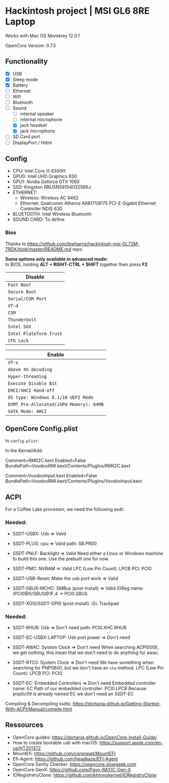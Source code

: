 # Hackintosh project | MSI GL6 8RE Laptop

Works with Mac OS Monterey 12.0.1

OpenCore Version: 0.7.5

## Functionality

- [x] USB
- [x] Sleep mode
- [x] Battery
- [ ] Ethernet
- [ ] Wifi
- [ ] Bluetooth
- [ ] Sound
  - [ ] internal speaker
  - [ ] internal microphone
  - [x] jack headset
  - [x] jack microphone
- [ ] SD Card port
- [ ] DisplayPort / Hdmi

## Config

- CPU: Intel Core i5 8300H
- GPU0: Intel UHD Graphics 630
- GPU1: Nvidia Geforce GTX 1060
- SSD: Kingston RBUSNS8154032566J
- ETHERNET:
  - Wireless: Wireless AC 9462
  - Ethernet: Qualcomm Atheros AR8171/8175 PCI-E Gigabit Ethernet Controller NDIS 630
- BLUETOOTH: Intel Wireless Bluetooth
- SOUND CARD: To define

### Bios

Thanks to https://github.com/jbwharris/hackintosh-msi-GL72M-7RDX/blob/master/README.md repo.

**Some options only available in advanced mode:**\
In BIOS, holding **ALT + RIGHT-CTRL + SHIFT** together then press **F2**

| Disable |
|--|
| `Fast Boot` |
| `Secure Boot` |
| `Serial/COM Port` |
| `VT-d` |
| `CSM` |
| `Thunderbolt` |
| `Intel SGX` |
| `Intel Plateform Trust` |
| `CFG Lock` |

| Enable |
|--|
| `VT-x` |
| `Above 4G decoding` |
| `Hyper-threading` |
| `Execute Disable Bit` |
| `EHCI/XHCI Hand-off` |
| `OS type: Windows 8.1/10 UEFI Mode` |
| `DVMT Pre-Allocated(iGPU Memory): 64MB` |
| `SATA Mode: AHCI` |

## OpenCore Config.plist

In `config.plist`:

In the Kernel/Add:

Comment=RMII2C.kext
Enabled=False
BundlePath=VoodooRMI.kext/Contents/PlugIns/RMII2C.kext

Comment=VoodooInput.kext
Enabled=False
BundlePath=VoodooRMI.kext/Contents/PlugIns/VoodooInput.kext

## ACPI

For a Coffee Lake processor, we need the following ssdt:

### Needed:

- SSDT-USBX: Usb => Valid

- SSDT-PLUG: cpu => Valid
  path: SB.PR00

- SSDT-PNLF: Backlight => Valid
  Need either a Linux or Windows machine to build this one.
  Use the prebuilt one for now.

- SSDT-PMC: NVRAM => Valid
  LPC (Low Pin Count): LPCB
  PCI: PCI0

- SSDT-USB-Reset: Make the usb port work => Valid

- SSDT-SBUS-MCHC: SMBus (post-install) => Valid
  IOReg name: /PCI0@0/SBUS@1F,4 -> PCI0.SBUS

- SSDT-XOSI/SSDT-GPI0 (post-install): i2c Trackpad

### Needed:

- SSDT-RHUB: Usb => Don't need
  path: PCI0.XHC.RHUB

- SSDT-EC-USBX-LAPTOP: Usb port power => Don't need

- SSDT-AWAC: System Clock => Don't need
  When searching ACPI000E, we get nothing, this mean that we don't need to do anything for awac.

- SSDT-RTC0: System Clock => Don't need
  We have something when searching for PNP0B00, but we don't have an `sta` method.
  LPC (Low Pin Count): LPCB
  PCI: PCI0

- SSDT-EC: Embedded Controllers => Don't need
  Embedded controller name: EC
  Path of our embedded controller: PCI0.LPCB
  Because pnp0c09 is already named EC we don't need an SSDT-EC

Compiling & Decompiling ssdts: https://dortania.github.io/Getting-Started-With-ACPI/Manual/compile.html

## Ressources

- OpenCore guides: https://dortania.github.io/OpenCore-Install-Guide/
- How to create bootable usb with macOS: https://support.apple.com/en-us/HT201372
- MountEfi: https://github.com/corpnewt/MountEFI
- Efi-Agent: https://github.com/headkaze/EFI-Agent
- OpenCore Sanity Checker: https://opencore.slowgeek.com
- OpenCore GenX: https://github.com/Pavo-IM/OC-Gen-X
- IORegistreryClone: https://github.com/khronokernel/IORegistryClone
